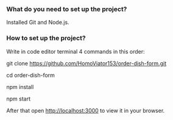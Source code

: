 ### What do you need to set up the project?

Installed Git and Node.js.

### How to set up the project?

Write in code editor terminal 4 commands in this order:

git clone https://github.com/HomoViator153/order-dish-form.git

cd order-dish-form

npm install

npm start

After that open [http://localhost:3000](http://localhost:3000) to view it in your browser.
